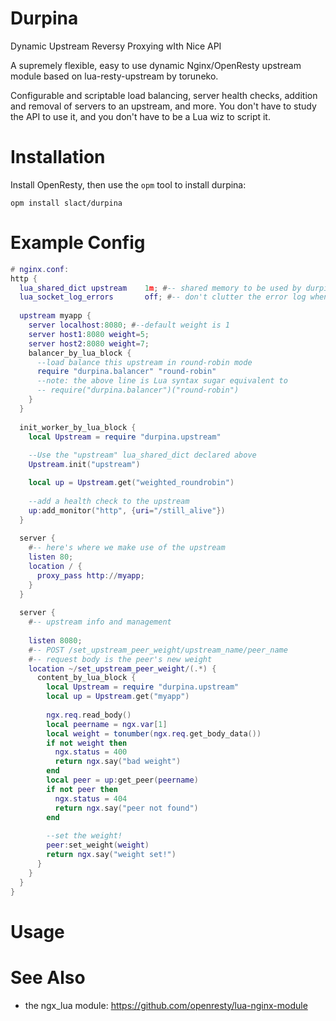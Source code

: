 Durpina
=============

Dynamic Upstream Reversy Proxying wIth Nice API

A supremely flexible, easy to use dynamic Nginx/OpenResty upstream module based on lua-resty-upstream by toruneko.

Configurable and scriptable load balancing, server health checks, addition and removal of servers to an upstream, and more. You don't have to study the API to use it, and you don't have to be a Lua wiz to script it.

Installation
==========

Install OpenResty, then use the `opm` tool to install durpina:
```
opm install slact/durpina
```

Example Config
========

```lua
# nginx.conf:
http {
  lua_shared_dict upstream    1m; #-- shared memory to be used by durpina. 1mb should be neough
  lua_socket_log_errors       off; #-- don't clutter the error log when upstream severs fail
  
  upstream myapp {
    server localhost:8080; #--default weight is 1
    server host1:8080 weight=5;
    server host2:8080 weight=7;
    balancer_by_lua_block {
      --load balance this upstream in round-robin mode
      require "durpina.balancer" "round-robin"
      --note: the above line is Lua syntax sugar equivalent to
      -- require("durpina.balancer")("round-robin")
    }
  }
  
  init_worker_by_lua_block {
    local Upstream = require "durpina.upstream"
    
    --Use the "upstream" lua_shared_dict declared above
    Upstream.init("upstream")

    local up = Upstream.get("weighted_roundrobin")
    
    --add a health check to the upstream
    up:add_monitor("http", {uri="/still_alive"})
  }
  
  server {
    #-- here's where we make use of the upstream
    listen 80;
    location / {
      proxy_pass http://myapp;
    }
  }
  
  server {
    #-- upstream info and management
    
    listen 8080;
    #-- POST /set_upstream_peer_weight/upstream_name/peer_name
    #-- request body is the peer's new weight
    location ~/set_upstream_peer_weight/(.*) {
      content_by_lua_block {
        local Upstream = require "durpina.upstream"
        local up = Upstream.get("myapp")
        
        ngx.req.read_body()
        local peername = ngx.var[1]
        local weight = tonumber(ngx.req.get_body_data())
        if not weight then
          ngx.status = 400
          return ngx.say("bad weight")
        end
        local peer = up:get_peer(peername)
        if not peer then
          ngx.status = 404
          return ngx.say("peer not found")
        end
        
        --set the weight!
        peer:set_weight(weight)
        return ngx.say("weight set!")
      }
    }
  }
}
```

Usage
=======




See Also
========
* the ngx_lua module: https://github.com/openresty/lua-nginx-module

